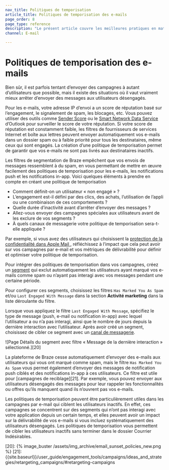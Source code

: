 ```yaml
---
nav_title: Politiques de temporisation
article_title: Politiques de temporisation des e-mails
page_order: 8
page_type: reference
description: "Le présent article couvre les meilleures pratiques en matière de temporisation et décrit les situations dans lesquelles il vaut mieux arrêter d’envoyer des communications à des utilisateurs désengagés."
channel: E-mail

---
```


# Politiques de temporisation des e-mails

Bien sûr, il est parfois tentant d’envoyer des campagnes à autant d’utilisateurs que possible, mais il existe des situations où il vaut vraiment mieux arrêter d’envoyer des messages aux utilisateurs désengagés. 

Pour les e-mails, votre adresse IP d’envoi a un score de réputation basé sur l’engagement, le signalement de spam, les blocages, etc. Vous pouvez utiliser des outils comme [Sender Score](https://www.senderscore.org/ "Sender Score") ou le [Smart Network Data Service](https://postmaster.live.com/snds/ "Outlook's Smart Network Data Service") d’Outlook pour surveiller le score de votre réputation. Si votre score de réputation est constamment faible, les filtres de fournisseurs de services Internet et boîte aux lettres peuvent envoyer automatiquement vos e-mails dans un dossier spam ou à faible priorité pour tous les destinataires, même ceux qui sont engagés. La création d’une politique de temporisation permet de garantir que vos e-mails ne sont pas livrés aux destinataires inactifs. 

Les filtres de segmentation de Braze empêchent que vos envois de messages ressemblent à du spam, en vous permettant de mettre en œuvre facilement des politiques de temporisation pour les e-mails, les notifications push et les notifications in-app. Voici quelques éléments à prendre en compte en créant une politique de temporisation

- Comment définit-on un utilisateur « non engagé » ? 
- L’engagement est-il défini par des clics, des achats, l’utilisation de l’appli ou une combinaison de ces comportements ? 
- Quelle durée d’inactivité avant d’arrêter d’envoyer des messages ?
- Allez-vous envoyer des campagnes spéciales aux utilisateurs avant de les exclure de vos segments ?
- À quels canaux de messagerie votre politique de temporisation sera-t-elle appliquée ? 

Par exemple, si vous avez des utilisateurs qui choisissent la [protection de la confidentialité dans Apple Mail ]({{site.baseurl}}/user_guide/message_building_by_channel/email/mpp/), réfléchissez à l’impact que cela peut avoir sur vos campagnes par e-mail et vos métriques de délivrabilité pour définir et optimiser votre politique de temporisation.

Pour intégrer des politiques de temporisation dans vos campagnes, créez un [segment][19] qui exclut automatiquement les utilisateurs ayant marqué vos e-mails comme spam ou n’ayant pas interagi avec vos messages pendant une certaine période.  

Pour configurer ces segments, choisissez les filtres `Has Marked You As Spam` et/ou `Last Engaged With Message` dans la section **Activité marketing** dans la liste déroulante du filtre. 

Lorsque vous appliquez le filtre `Last Engaged With Message`, spécifiez le type de message (push, e-mail ou notification in-app) avec lequel l’utilisateur a ou n’a pas interagi, ainsi que le nombre de jours depuis la dernière interaction avec l’utilisateur. Après avoir créé un segment, choisissez de cibler ce segment avec un [canal de messagerie]({{site.baseurl}}/user_guide/message_building_by_channel/).

![Page Détails du segment avec filtre « Message de la dernière interaction » sélectionné.][20]

La plateforme de Braze cesse automatiquement d’envoyer des e-mails aux utilisateurs qui vous ont marqué comme spam, mais le filtre `Has Marked You As Spam` vous permet également d’envoyer des messages de notification push ciblés et des notifications in-app à ces utilisateurs. Ce filtre est utile pour [campagnes de reciblage][21]. Par exemple, vous pouvez envoyer aux utilisateurs désengagés des messages pour leur rappeler les fonctionnalités ou offres qu’ils manquent quand ils n’ouvrent pas vos e-mails.

Les politiques de temporisation peuvent être particulièrement utiles dans les campagnes par e-mail qui ciblent les utilisateurs inactifs. En effet, ces campagnes se concentrent sur des segments qui n’ont pas interagi avec votre application depuis un certain temps, et elles peuvent avoir un impact sur la délivrabilité de vos e-mails si vous incluez systématiquement des utilisateurs désengagés. Les politiques de temporisation vous permettent de cibler les utilisateurs inactifs sans terminer dans le dossier Courrier Indésirables.

[19]: {{site.baseurl}}/user_guide/engagement_tools/segments/creating_a_segment/#creating-a-segment
[20]: {% image_buster /assets/img_archive/email_sunset_policies_new.png %}
[21]: {{site.baseurl}}/user_guide/engagement_tools/campaigns/ideas_and_strategies/retargeting_campaigns/#retargeting-campaigns
